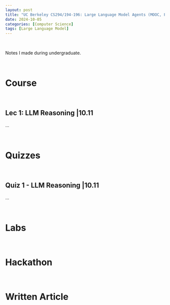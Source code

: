```yaml
---
layout: post
title: "UC Berkeley CS294/194-196: Large Language Model Agents (MOOC, Fall 2024)"
date: 2024-10-05
categories: [Computer Science]
tags: [Large Language Model]
---
```


<br>

Notes I made during undergraduate.

<br>

# Course

<br>

## Lec 1: LLM Reasoning |10.11

...

<br>

# Quizzes

<br>

## Quiz 1 - LLM Reasoning |10.11

...

<br>

# Labs

<br>

# Hackathon

<br>

# Written Article

<br>
